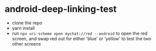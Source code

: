# android-deep-linking-test

- clone the repo
- yarn install
- run `npx uri-scheme open mychat://red --android` to open the red screen, and swap red out for either 'blue' or 'yellow' to test the two other screens